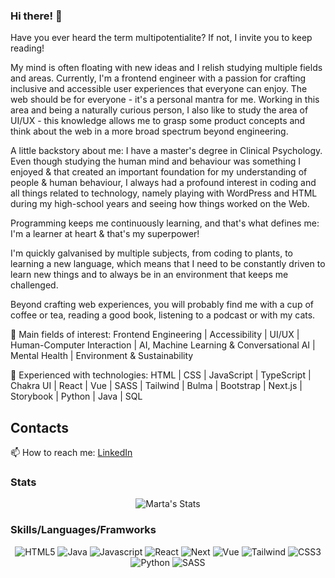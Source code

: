 ### Hi there! 👋

Have you ever heard the term multipotentialite? If not, I invite you to keep reading!

My mind is often floating with new ideas and I relish studying multiple fields and areas. Currently, I'm a frontend engineer with a passion for crafting inclusive and accessible user experiences that everyone can enjoy. The web should be for everyone - it's a personal mantra for me. Working in this area and being a naturally curious person, I also like to study the area of UI/UX - this knowledge allows me to grasp some product concepts and think about the web in a more broad spectrum beyond engineering.

A little backstory about me: I have a master's degree in Clinical Psychology. Even though studying the human mind and behaviour was something I enjoyed & that created an important foundation for my understanding of people & human behaviour, I always had a profound interest in coding and all things related to technology, namely playing with WordPress and HTML during my high-school years and seeing how things worked on the Web. 

Programming keeps me continuously learning, and that's what defines me: I'm a learner at heart & that's my superpower! 

I'm quickly galvanised by multiple subjects, from coding to plants, to learning a new language, which means that I need to be constantly driven to learn new things and to always be in an environment that keeps me challenged. 

Beyond crafting web experiences, you will probably find me with a cup of coffee or tea, reading a good book, listening to a podcast or with my cats.

🧠 Main fields of interest: Frontend Engineering | Accessibility | UI/UX | Human-Computer Interaction | AI, Machine Learning & Conversational AI | Mental Health | Environment & Sustainability

🚀 Experienced with technologies: HTML | CSS | JavaScript | TypeScript | Chakra UI | React | Vue | SASS | Tailwind | Bulma | Bootstrap | Next.js | Storybook | Python | Java | SQL

## Contacts

📫 How to reach me: [LinkedIn](https://www.linkedin.com/in/marta-bento/)

### Stats
<div align="center">
<img src="https://github-readme-stats.vercel.app/api?username=martabento&theme=panda&show_icons=true" alt="Marta's Stats"/>
</div>

### Skills/Languages/Framworks

<div align="center">
  <img src="https://img.shields.io/badge/html5-%23E34F26.svg?style=for-the-badge&logo=html5&logoColor=white" alt="HTML5"/>
  <img src="https://img.shields.io/badge/java-%23ED8B00.svg?style=for-the-badge&logo=java&logoColor=white" alt="Java"/>
  <img src="https://img.shields.io/badge/javascript-%23323330.svg?style=for-the-badge&logo=javascript&logoColor=%23F7DF1E" alt="Javascript"/>
  <img src="https://img.shields.io/badge/react-%2320232a.svg?style=for-the-badge&logo=react&logoColor=%2361DAFB" alt="React"/>
  <img src="https://img.shields.io/badge/Next-black?style=for-the-badge&logo=next.js&logoColor=white" alt="Next"/>
  <img src="https://img.shields.io/badge/vuejs-%2335495e.svg?style=for-the-badge&logo=vuedotjs&logoColor=%234FC08D" alt="Vue"/>
  <img src="https://img.shields.io/badge/tailwindcss-%2338B2AC.svg?style=for-the-badge&logo=tailwind-css&logoColor=white" alt="Tailwind"/>
  <img src="https://img.shields.io/badge/css3-%231572B6.svg?style=for-the-badge&logo=css3&logoColor=white" alt="CSS3"/>
  <img src="https://img.shields.io/badge/python-3670A0?style=for-the-badge&logo=python&logoColor=ffdd54" alt="Python"/>
  <img src="https://img.shields.io/badge/SASS-hotpink.svg?style=for-the-badge&logo=SASS&logoColor=white" alt="SASS"/>
</div>
